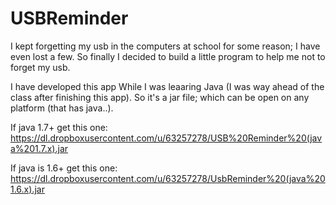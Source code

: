 USBReminder
===========

I kept forgetting my usb in the computers at school for some reason; I have even lost a few. So finally I decided to
build a little program to help me not to forget my usb. 

I have developed this app While I was leaaring Java (I was way ahead of the class after finishing this app). So
it's a jar file; which can be open on any platform (that has java..).

If java 1.7+ get this one:
https://dl.dropboxusercontent.com/u/63257278/USB%20Reminder%20(java%201.7.x).jar


If java is 1.6+ get this one:
https://dl.dropboxusercontent.com/u/63257278/UsbReminder%20(java%201.6.x).jar

